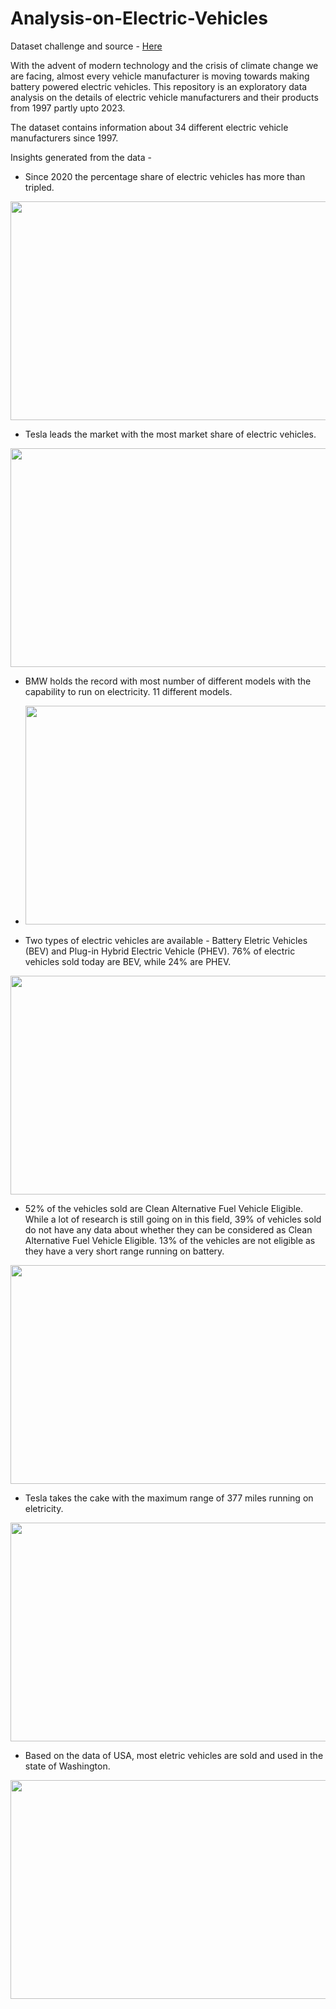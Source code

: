 # Analysis-on-Electric-Vehicles

Dataset challenge and source - [Here](https://docs.google.com/document/d/1oVk3v2x0CcupPhMqvtymotUK2lF6bp8Po9wIVYJPDGg/edit)

With the advent of modern technology and the crisis of climate change we are facing, almost every vehicle manufacturer is moving towards making battery powered electric vehicles. This repository is an exploratory data analysis on the details of electric vehicle manufacturers and their products from 1997 partly upto 2023.

The dataset contains information about 34 different electric vehicle manufacturers since 1997. 

Insights generated from the data - 

- Since 2020 the percentage share of electric vehicles has more than tripled.

<img src="https://github.com/Yash-Raghav/Analysis-on-Electric-Vehicles/assets/82383225/4de4e104-d16e-4326-a3f0-8f4ced9301fc" width="600" height="350">

  
- Tesla leads the market with the most market share of electric vehicles.

<img src="https://github.com/Yash-Raghav/Analysis-on-Electric-Vehicles/assets/82383225/7f9dee1b-b011-4ed9-8f77-3ed69f5f4d29" width="600" height="350">


- BMW holds the record with most number of different models with the capability to run on electricity. 11 different models.

- <img src="https://github.com/Yash-Raghav/Analysis-on-Electric-Vehicles/assets/82383225/3037cbbf-6d94-48fc-a009-b4d031e35e83" width="600" height="350">

  
- Two types of electric vehicles are available - Battery Eletric Vehicles (BEV) and Plug-in Hybrid Electric Vehicle (PHEV). 76% of electric vehicles sold today are BEV, while 24% are PHEV.


<img src="https://github.com/Yash-Raghav/Analysis-on-Electric-Vehicles/assets/82383225/cd267b7d-e6c2-48cc-8419-32091dfc4a2e" width="600" height="350">


- 52% of the vehicles sold are Clean Alternative Fuel Vehicle Eligible. While a lot of research is still going on in this field, 39% of vehicles sold do not have any data about whether they can be considered as  Clean Alternative Fuel Vehicle Eligible. 13% of the vehicles are not eligible as they have a very short range running on battery.

<img src="https://github.com/Yash-Raghav/Analysis-on-Electric-Vehicles/assets/82383225/34cb6dc3-3f55-4a92-9875-920169c53c5a" width="600" height="350">


- Tesla takes the cake with the maximum range of 377 miles running on eletricity.

<img src="https://github.com/Yash-Raghav/Analysis-on-Electric-Vehicles/assets/82383225/2521f996-1067-4455-bf07-934412615893" width="600" height="350">

- Based on the data of USA, most eletric vehicles are sold and used in the state of Washington.

<img src="https://github.com/Yash-Raghav/Analysis-on-Electric-Vehicles/assets/82383225/4ae43eca-dca3-42cf-a084-17406a1f8a57" width="600" height="350">
  
